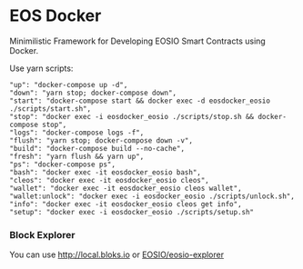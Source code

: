 # EOS Docker

Minimilistic Framework for Developing EOSIO Smart Contracts using Docker.


Use yarn scripts:

```
"up": "docker-compose up -d",
"down": "yarn stop; docker-compose down",
"start": "docker-compose start && docker exec -d eosdocker_eosio ./scripts/start.sh",
"stop": "docker exec -i eosdocker_eosio ./scripts/stop.sh && docker-compose stop",
"logs": "docker-compose logs -f",
"flush": "yarn stop; docker-compose down -v",
"build": "docker-compose build --no-cache",
"fresh": "yarn flush && yarn up",
"ps": "docker-compose ps",
"bash": "docker exec -it eosdocker_eosio bash",
"cleos": "docker exec -it eosdocker_eosio cleos",
"wallet": "docker exec -it eosdocker_eosio cleos wallet",
"wallet:unlock": "docker exec -i eosdocker_eosio ./scripts/unlock.sh",
"info": "docker exec -it eosdocker_eosio cleos get info",
"setup": "docker exec -i eosdocker_eosio ./scripts/setup.sh"
```

### Block Explorer

You can use http://local.bloks.io or [EOSIO/eosio-explorer](https://github.com/EOSIO/eosio-explorer)
